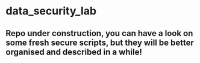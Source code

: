 # data_security_lab

## Repo under construction, you can have a look on some fresh secure scripts, but they will be better organised and described in a while!
